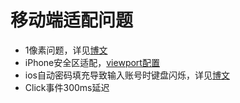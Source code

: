 # 移动端适配问题

* 1像素问题，详见[博文](https://segmentfault.com/a/1190000007604842)
* iPhone安全区适配，[viewport配置](https://stephenradford.me/removing-the-white-bars-in-safari-on-iphone-x/)
* ios自动密码填充导致输入账号时键盘闪烁，详见[博文](https://juejin.cn/post/7083804990925438983)
* Click事件300ms延迟

